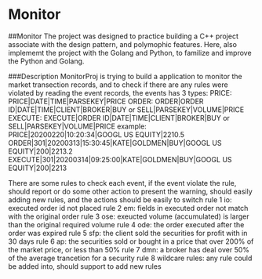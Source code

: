 # Monitor
##Monitor
The project was designed to practice building a C++ project associate with the design pattern, and polymophic features.
Here, also implememt the project with the Golang and Python, to familize and improve the Python and Golang.

###Description
MonitorProj is trying to build a application to monitor the market transection records, and to check if there are any rules were violated by reading the event records,
the events has 3 types:
PRICE:    PRICE|DATE|TIME|PARSEKEY|PRICE
ORDER:    ORDER|ORDER ID|DATE|TIME|CLIENT|BROKER|BUY or SELL|PARSEKEY|VOLUME|PRICE
EXECUTE:  EXECUTE|ORDER ID|DATE|TIME|CLIENT|BROKER|BUY or SELL|PARSEKEY|VOLUME|PRICE
example:
PRICE|20200220|10:20:34|GOOGL US EQUITY|2210.5
ORDER|301|20200313|15:30:45|KATE|GOLDMEN|BUY|GOOGL US EQUITY|200|2213.2
EXECUTE|301|20200314|09:25:00|KATE|GOLDMEN|BUY|GOOGL US EQUITY|200|2213

There are some rules to check each event, if the event violate the rule, should report or do some other action to present the warning, 
should easily adding new rules, and the actions should be easily to switch
rule 1 io: executed order id not placed
rule 2 em: fields in executed order not match with the original order
rule 3 ose: exeucted volume (accumulated) is larger than the original required volume
rule 4 ode: the order executed after the order was expired
rule 5 sfp: the client sold the securities for profit with in 30 days
rule 6 ap: the securities sold or bought in a price that over 200% of the market price, or less than 50%
rule 7 dmn: a broker has deal over 50% of the average trancetion for a security
rule 8 wildcare rules: any rule could be added into, should support to add new rules
